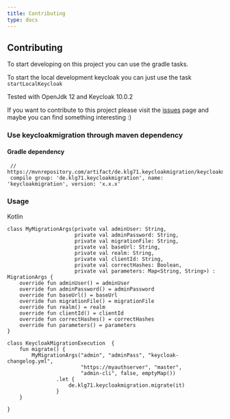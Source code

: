 ```yaml
---
title: Contributing
type: docs
---
```

## Contributing

To start developing on this project you can use the gradle tasks.

To start the local development keycloak you can just use the task ```startLocalKeycloak```

Tested with OpenJdk 12 and Keycloak 10.0.2

If you want to contribute to this project please visit the [issues](https://github.com/klg71/keycloakmigration/issues) page and maybe you can find something interesting :)

### Use keycloakmigration through maven dependency
#### Gradle dependency
     // https://mvnrepository.com/artifact/de.klg71.keycloakmigration/keycloakmigration
     compile group: 'de.klg71.keycloakmigration', name: 'keycloakmigration', version: 'x.x.x'
 ### Usage
 Kotlin
 
    class MyMigrationArgs(private val adminUser: String,
                          private val adminPassword: String,
                          private val migrationFile: String,
                          private val baseUrl: String,
                          private val realm: String,
                          private val clientId: String,
                          private val correctHashes: Boolean,
                          private val parameters: Map<String, String>) : MigrationArgs {
        override fun adminUser() = adminUser
        override fun adminPassword() = adminPassword
        override fun baseUrl() = baseUrl
        override fun migrationFile() = migrationFile
        override fun realm() = realm
        override fun clientId() = clientId
        override fun correctHashes() = correctHashes
        override fun parameters() = parameters
    }

    class KeycloakMigrationExecution  {
        fun migrate() {
            MyMigrationArgs("admin", "adminPass", "keycloak-changelog.yml",
                            "https://myauthserver", "master",
                            "admin-cli", false, emptyMap())
                    .let {
                        de.klg71.keycloakmigration.migrate(it)
                    }
        }

    }
